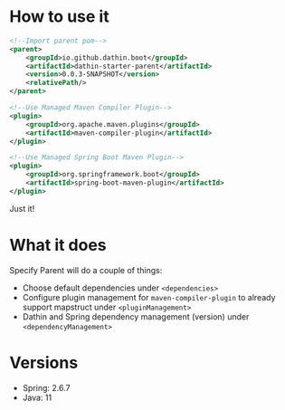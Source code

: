 # How to use it

```xml
<!--Import parent pom-->
<parent>
    <groupId>io.github.dathin.boot</groupId>
    <artifactId>dathin-starter-parent</artifactId>
    <version>0.0.3-SNAPSHOT</version>
    <relativePath/>
</parent>
```

```xml
<!--Use Managed Maven Compiler Plugin-->
<plugin>
    <groupId>org.apache.maven.plugins</groupId>
    <artifactId>maven-compiler-plugin</artifactId>
</plugin>
```

```xml
<!--Use Managed Spring Boot Maven Plugin-->
<plugin>
    <groupId>org.springframework.boot</groupId>
    <artifactId>spring-boot-maven-plugin</artifactId>
</plugin>
```
Just it!

# What it does

Specify Parent will do a couple of things:
- Choose default dependencies under ```<dependencies>```
- Configure plugin management for ```maven-compiler-plugin``` to already support mapstruct under ```<pluginManagement>```
- Dathin and Spring dependency management (version) under ```<dependencyManagement>```

# Versions
- Spring: 2.6.7
- Java: 11